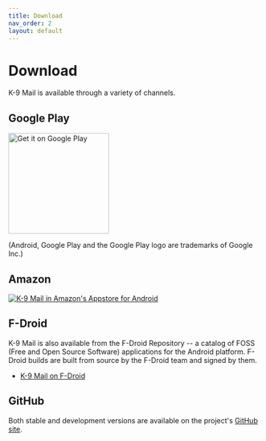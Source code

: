 ```yaml
---
title: Download
nav_order: 2
layout: default
---
```


# Download

K-9 Mail is available through a variety of channels.


## Google Play

<a href="https://play.google.com/store/apps/details?id=com.fsck.k9"><img src="https://play.google.com/intl/en_us/badges/images/generic/en-play-badge.png" width="200" alt="Get it on Google Play" /></a>

(Android, Google Play and the Google Play logo are trademarks of Google Inc.)

## Amazon

<a href="http://www.amazon.com/K-9-Dog-Walkers-Mail/dp/B004JK61K0/"><img src="assets/img/amazon-underground-black.png" alt="K-9 Mail in Amazon's Appstore for Android" /></a>


## F-Droid

K-9 Mail is also available from the F-Droid Repository -- a catalog of FOSS (Free and Open Source Software) applications for the Android platform. F-Droid builds are built from source by the F-Droid team and signed by them.

 * [K-9 Mail on F-Droid](https://f-droid.org/repository/browse/?fdid=com.fsck.k9)


## GitHub

Both stable and development versions are available on the project's [GitHub site](https://github.com/k9mail/k-9/releases).
